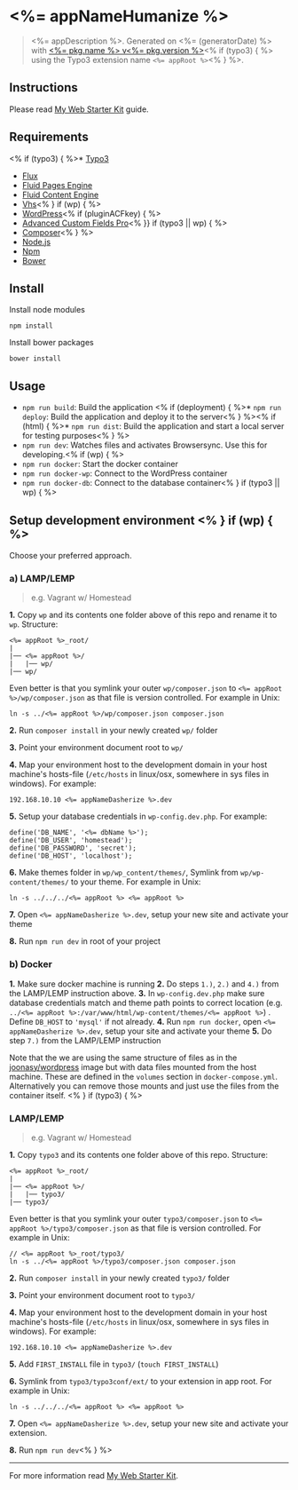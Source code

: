 # <%= appNameHumanize %>

> <%= appDescription %>. Generated on <%= (generatorDate) %> with [<%= pkg.name %> v<%= pkg.version %>](<%= (generatorRepository) %>)<% if (typo3) { %> using the Typo3 extension name `<%= appRoot %>`<% } %>.

## Instructions 

Please read [My Web Starter Kit](https://bitbucket.org/mediasignal/my-web-starter-kit) guide.

## Requirements
<% if (typo3) { %>* [Typo3](http://typo3.org)
* [Flux](http://typo3.org/extensions/repository/view/flux)
* [Fluid Pages Engine](http://typo3.org/extensions/repository/view/fluidpages)
* [Fluid Content Engine](http://typo3.org/extensions/repository/view/fluidcontent)
* [Vhs](http://typo3.org/extensions/repository/view/vhs)<% } if (wp) { %> 
* [WordPress](https://wordpress.org/)<% if (pluginACFkey) { %>
* [Advanced Custom Fields Pro](http://www.advancedcustomfields.com/pro/)<% }} if (typo3 || wp) { %>
* [Composer](https://getcomposer.org/)<% } %>
* [Node.js](http://nodejs.org/)
* [Npm](https://www.npmjs.org/)
* [Bower](http://bower.io/)

## Install

Install node modules
  
    npm install

Install bower packages
  
    bower install

## Usage

* `npm run build`: Build the application
<% if (deployment) { %>* `npm run deploy`: Build the application and deploy it to the server<% } %><% if (html) { %>* `npm run dist`: Build the application and start a local server for testing purposes<% } %>
* `npm run dev`: Watches files and activates Browsersync. Use this for developing.<% if (wp) { %>
* `npm run docker`: Start the docker container
* `npm run docker-wp`: Connect to the WordPress container
* `npm run docker-db`: Connect to the database container<% } if (typo3 || wp) { %>

## Setup development environment <% } if (wp) { %>

Choose your preferred approach.

### a) LAMP/LEMP 

> e.g. Vagrant w/ Homestead 

**1.** Copy `wp` and its contents one folder above of this repo and rename it to `wp`. Structure:

```
<%= appRoot %>_root/
|
|── <%= appRoot %>/
|   |── wp/
|── wp/
```

Even better is that you symlink your outer `wp/composer.json` to `<%= appRoot %>/wp/composer.json` as that file is version controlled. For example in Unix:

```
ln -s ../<%= appRoot %>/wp/composer.json composer.json
```

**2.** Run `composer install` in your newly created `wp/` folder

**3.** Point your environment document root to `wp/` 

**4.** Map your environment host to the development domain in your host machine's hosts-file (`/etc/hosts` in linux/osx, somewhere in sys files in windows). For example:

```
192.168.10.10 <%= appNameDasherize %>.dev
```

**5.** Setup your database credentials in `wp-config.dev.php`. For example:

```
define('DB_NAME', '<%= dbName %>');
define('DB_USER', 'homestead');
define('DB_PASSWORD', 'secret');
define('DB_HOST', 'localhost');
```

**6.** Make themes folder in `wp/wp_content/themes/`, Symlink from `wp/wp-content/themes/` to your theme. For example in Unix:

```
ln -s ../../../<%= appRoot %> <%= appRoot %>
```

**7.** Open `<%= appNameDasherize %>.dev`, setup your new site and activate your theme

**8.** Run `npm run dev` in root of your project

### b) Docker 

**1.** Make sure docker machine is running
**2.** Do steps `1.)`, `2.)` and `4.)` from the LAMP/LEMP instruction above.
**3.** In `wp-config.dev.php` make sure database credentials match and theme path points to correct location (e.g. `../<%= appRoot %>:/var/www/html/wp-content/themes/<%= appRoot %>`) . Define `DB_HOST` to `'mysql'` if not already.
**4.** Run `npm run docker`, open `<%= appNameDasherize %>.dev`, setup your site and activate your theme
**5.** Do step `7.)` from the LAMP/LEMP instruction
 
Note that the we are using the same structure of files as in the [joonasy/wordpress](https://github.com/joonasy/wordpress) image but with data files mounted from the host machine. These are defined in the `volumes` section in `docker-compose.yml`. Alternatively you can remove those mounts and just use the files from the container itself. <% } if (typo3) { %> 
 
### LAMP/LEMP 

> e.g. Vagrant w/ Homestead 

**1.** Copy `typo3` and its contents one folder above of this repo. Structure:
  
```
<%= appRoot %>_root/
|
|── <%= appRoot %>/
|   |── typo3/
|── typo3/
```

Even better is that you symlink your outer `typo3/composer.json` to `<%= appRoot %>/typo3/composer.json` as that file is version controlled. For example in Unix:

```
// <%= appRoot %>_root/typo3/
ln -s ../<%= appRoot %>/typo3/composer.json composer.json
```

**2.** Run `composer install` in your newly created `typo3/` folder

**3.** Point your environment document root to `typo3/` 

**4.** Map your environment host to the development domain in your host machine's hosts-file (`/etc/hosts` in linux/osx, somewhere in sys files in windows). For example:

```
192.168.10.10 <%= appNameDasherize %>.dev
```

**5.** Add `FIRST_INSTALL` file in `typo3/` (`touch FIRST_INSTALL`)

**6.** Symlink from  `typo3/typo3conf/ext/` to your extension in app root. For example in Unix:

```
ln -s ../../../<%= appRoot %> <%= appRoot %>
```

**7.** Open `<%= appNameDasherize %>.dev`, setup your new site and activate your extension.

**8.** Run `npm run dev`<% } %>

---

For more information read [My Web Starter Kit](https://bitbucket.org/mediasignal/my-web-starter-kit).
